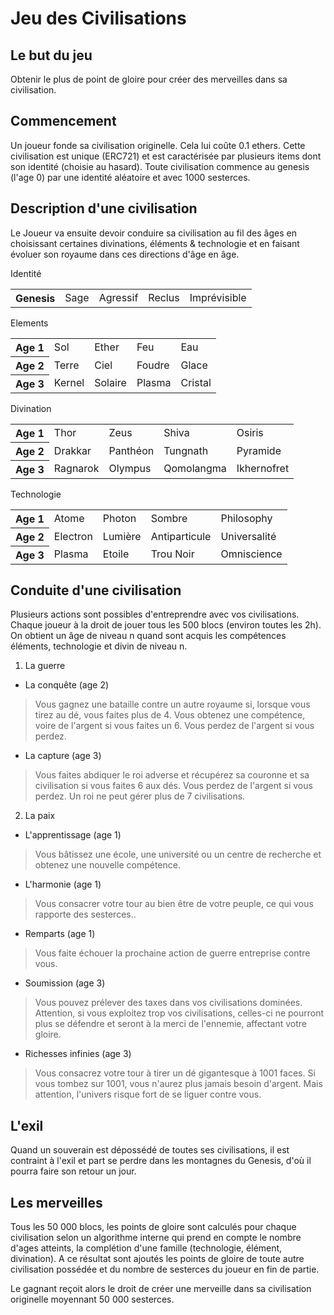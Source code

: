 Jeu des Civilisations
=====================



Le but du jeu
-------------
Obtenir le plus de point de gloire pour créer des merveilles dans sa civilisation.



Commencement
------------
Un joueur fonde sa civilisation originelle. Cela lui coûte 0.1 ethers. Cette civilisation est unique (ERC721) et est caractérisée par plusieurs items dont son identité (choisie au hasard). Toute civilisation commence au genesis (l'age 0) par une identité aléatoire et avec 1000 sesterces.



Description d'une civilisation
------------------------------
Le Joueur va ensuite devoir conduire sa civilisation au fil des âges en choisissant certaines divinations, éléments & technologie et en faisant évoluer son royaume dans ces directions d'âge en âge.


Identité
<table>
    <tr>
	<th>Genesis</th>
        <td>Sage</td>
	<td>Agressif</td>
        <td>Reclus</td>
	<td>Imprévisible</td>
    </tr>
</table>

Elements
<table>
    <tr>
	<th>Age 1</th>
        <td>Sol</td>
	<td>Ether</td>
        <td>Feu</td>
	<td>Eau</td>
    </tr>
    <tr>
	<th>Age 2</th>
        <td>Terre</td>
	<td>Ciel</td>
        <td>Foudre</td>
	<td>Glace</td>
    </tr>
        <tr>
	<th>Age 3</th>
        <td>Kernel</td>
	<td>Solaire</td>
        <td>Plasma</td>
	<td>Cristal</td>
    </tr>
</table>

Divination
<table>
    <tr>
	<th>Age 1</th>
        <td>Thor</td>
	<td>Zeus</td>
        <td>Shiva</td>
	<td>Osiris</td>
    </tr>
    <tr>
	<th>Age 2</th>
        <td>Drakkar</td>
	<td>Panthéon</td>
        <td>Tungnath</td>
	<td>Pyramide</td>
    </tr>
    <tr>
	<th>Age 3</th>
        <td>Ragnarok</td>
	<td>Olympus</td>
        <td>Qomolangma </td>
	<td>Ikhernofret</td>
    </tr>
</table>

Technologie
<table>
    <tr>
	<th>Age 1</th>
        <td>Atome</td>
	<td>Photon</td>
        <td>Sombre</td>
	<td>Philosophy</td>
    </tr>
    <tr>
	<th>Age 2</th>
        <td>Electron</td>
	<td>Lumière</td>
        <td>Antiparticule</td>
	<td>Universalité</td>
    </tr>
    <tr>
	<th>Age 3</th>
        <td>Plasma</td>
	<td>Etoile</td>
        <td>Trou Noir</td>
	<td>Omniscience</td>
    </tr>
</table>


Conduite d'une civilisation
------------------------------
Plusieurs actions sont possibles d'entreprendre avec vos civilisations. Chaque joueur à la droit de jouer tous les 500 blocs (environ toutes les 2h). On obtient un âge de niveau n quand sont acquis les compétences éléments, technologie et divin de niveau n. 

1.  La guerre
* La conquête (age 2)
>Vous gagnez une bataille contre un autre royaume si, lorsque vous tirez au dé, vous faites plus de 4. Vous obtenez une compétence, voire de l'argent si vous faites un 6. Vous perdez de l'argent si vous perdez.

* La capture (age 3)
>Vous faites abdiquer le roi adverse et récupérez sa couronne et sa civilisation si vous faites 6 aux dés. Vous perdez de l'argent si vous perdez. Un roi ne peut gérer plus de 7 civilisations.

2.  La paix
* L'apprentissage (age 1)
>Vous bâtissez une école, une université ou un centre de recherche et obtenez une nouvelle compétence.

* L'harmonie (age 1)
>Vous consacrer votre tour au bien être de votre peuple, ce qui vous rapporte des sesterces..

* Remparts (age 1)
>Vous faite échouer la prochaine action de guerre entreprise contre vous.

* Soumission (age 3)
>Vous pouvez prélever des taxes dans vos civilisations dominées. Attention, si vous exploitez trop vos civilisations, celles-ci ne pourront plus se défendre et seront à la merci de l'ennemie, affectant votre gloire.

* Richesses infinies (age 3)
>Vous consacrez votre tour à tirer un dé gigantesque à 1001 faces. Si vous tombez sur 1001, vous n'aurez plus jamais besoin d'argent. Mais attention, l'univers risque fort de se liguer contre vous.

L'exil
------
Quand un souverain est dépossédé de toutes ses civilisations, il est contraint à l'exil et part se perdre dans les montagnes du Genesis, d'où il pourra faire son retour un jour.


Les merveilles
------
Tous les 50 000 blocs, les points de gloire sont calculés pour chaque civilisation selon un algorithme interne qui prend en compte le nombre d'ages atteints, la complétion d'une famille (technologie, élément, divination). A ce résultat sont ajoutés les points de gloire de toute autre civilisation possédée et du nombre de sesterces du joueur en fin de partie.

Le gagnant reçoit alors le droit de créer une merveille dans sa civilisation originelle moyennant 50 000 sesterces.
